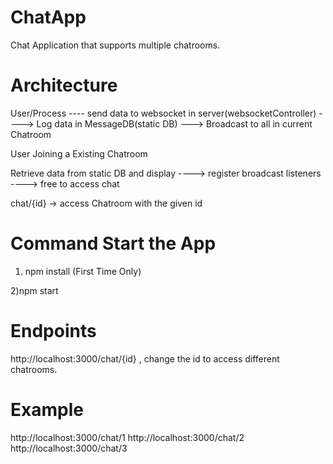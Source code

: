 # ChatApp

Chat Application that supports multiple chatrooms.

# Architecture

User/Process ---- send data to websocket in server(websocketController) ----> Log data in MessageDB(static DB) ---> Broadcast to all in current Chatroom

User Joining a Existing Chatroom

Retrieve data from static DB and display ----> register broadcast listeners ----> free to access chat



chat/{id} -> access Chatroom with the given id


# Command Start the App
1) npm install (First Time Only)

2)npm start

# Endpoints

http://localhost:3000/chat/{id} , change the id to access different chatrooms. 

# Example
http://localhost:3000/chat/1
http://localhost:3000/chat/2
http://localhost:3000/chat/3
